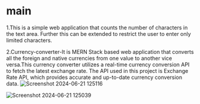 # main

1.This is a simple web application that counts the number of characters in the text area. Further this can be extended to restrict the user to enter only limited characters.

2.Currency-converter-It is MERN Stack based web application that converts all the foreign and native currencies from one value to another vice versa.This currency converter utilizes a real-time currency conversion API to fetch the latest exchange rate. The API used in this project is Exchange Rate API, which provides accurate and up-to-date currency conversion data.
![Screenshot 2024-06-21 125116](https://github.com/ashishdino06/main/assets/136683329/4fd84403-bc53-4f02-a83c-4ac298bf81d9)



![Screenshot 2024-06-21 125039](https://github.com/ashishdino06/main/assets/136683329/08ac3425-3323-4c03-a258-bff78261bd33)
